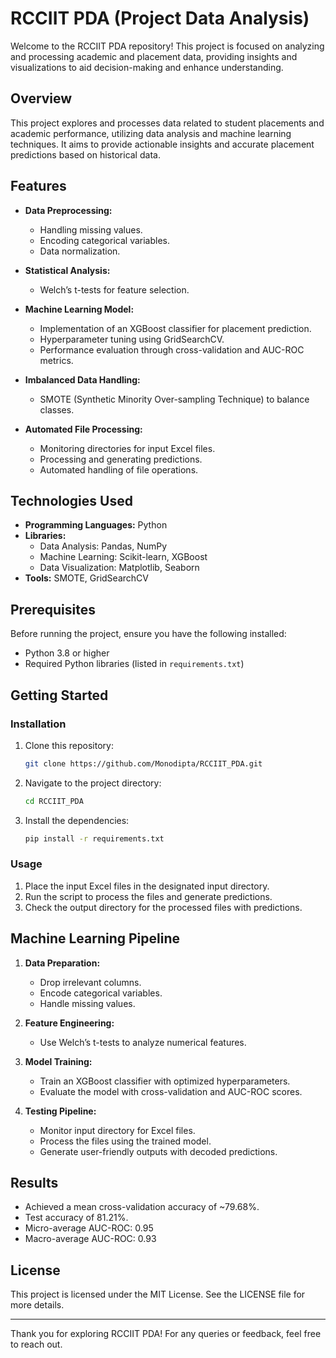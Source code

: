 # RCCIIT PDA (Project Data Analysis)

Welcome to the RCCIIT PDA repository! This project is focused on analyzing and processing academic and placement data, providing insights and visualizations to aid decision-making and enhance understanding.

## Overview

This project explores and processes data related to student placements and academic performance, utilizing data analysis and machine learning techniques. It aims to provide actionable insights and accurate placement predictions based on historical data.

## Features

- **Data Preprocessing:**
  - Handling missing values.
  - Encoding categorical variables.
  - Data normalization.

- **Statistical Analysis:**
  - Welch’s t-tests for feature selection.

- **Machine Learning Model:**
  - Implementation of an XGBoost classifier for placement prediction.
  - Hyperparameter tuning using GridSearchCV.
  - Performance evaluation through cross-validation and AUC-ROC metrics.

- **Imbalanced Data Handling:**
  - SMOTE (Synthetic Minority Over-sampling Technique) to balance classes.

- **Automated File Processing:**
  - Monitoring directories for input Excel files.
  - Processing and generating predictions.
  - Automated handling of file operations.

## Technologies Used

- **Programming Languages:** Python
- **Libraries:**
  - Data Analysis: Pandas, NumPy
  - Machine Learning: Scikit-learn, XGBoost
  - Data Visualization: Matplotlib, Seaborn
- **Tools:** SMOTE, GridSearchCV

## Prerequisites

Before running the project, ensure you have the following installed:

- Python 3.8 or higher
- Required Python libraries (listed in `requirements.txt`)

## Getting Started

### Installation

1. Clone this repository:
   ```bash
   git clone https://github.com/Monodipta/RCCIIT_PDA.git
   ```

2. Navigate to the project directory:
   ```bash
   cd RCCIIT_PDA
   ```

3. Install the dependencies:
   ```bash
   pip install -r requirements.txt
   ```

### Usage

1. Place the input Excel files in the designated input directory.
2. Run the script to process the files and generate predictions.
3. Check the output directory for the processed files with predictions.

## Machine Learning Pipeline

1. **Data Preparation:**
   - Drop irrelevant columns.
   - Encode categorical variables.
   - Handle missing values.

2. **Feature Engineering:**
   - Use Welch’s t-tests to analyze numerical features.

3. **Model Training:**
   - Train an XGBoost classifier with optimized hyperparameters.
   - Evaluate the model with cross-validation and AUC-ROC scores.

4. **Testing Pipeline:**
   - Monitor input directory for Excel files.
   - Process the files using the trained model.
   - Generate user-friendly outputs with decoded predictions.

## Results

- Achieved a mean cross-validation accuracy of ~79.68%.
- Test accuracy of 81.21%.
- Micro-average AUC-ROC: 0.95
- Macro-average AUC-ROC: 0.93

## License

This project is licensed under the MIT License. See the LICENSE file for more details.

---

Thank you for exploring RCCIIT PDA! For any queries or feedback, feel free to reach out.

